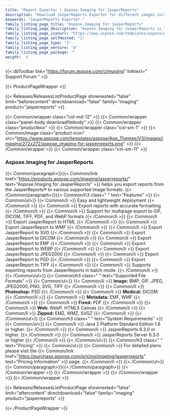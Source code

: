 ```yaml
---
title: "Report Exporter | Aspose.Imaging for JasperReports"
description: "Download JasperReports Exporter for different images including BMP, GIF, JPEG, PNG, TIFF as well as in PDF, Html5 canvas and more formats. "
keywords: "JasperReports Exporter "
family_listing_page_title: "Aspose.Imaging for JasperReports"
family_listing_page_description: "Aspose.Imaging for JasperReports is the only solution on the market that makes it possible to export reports from JasperReports to different images including BMP, GIF, JPEG, PNG, TIFF as well as in PDF, Html5 canvas and more formats. All report features with the highest degree of precision can be converted to the image files."
family_listing_page_iconurl: "https://www.aspose.com/templates/aspose/App_Themes/V3/images/imaging/272x272/aspose_imaging-for-jasperreports.png"
family_listing_page_selfHosted: "1"
family_listing_page_type: "2"
family_listing_page_venture: "4"
family_listing_page_package: ""
weight:  4
---
```


{{< dbToolbar link="https://forum.aspose.com/c/imaging" linktext=" Support Forum " >}}


{{< ProductPageWrapper >}}

<!-- ReleasesListProductPage-->
   {{< Releases/ReleasesListProductPage shownested="false"  limit="beforecontent" directdownload="false" family="imaging" product="jasperreports" >}}
<!-- /ReleasesListProductPage-->

<!-- ProductPageContent-->
{{< Common/wrapper class="col-md-12" >}}
    {{< Common/wrapper class="panel-body downloadfilebody" >}}
        {{< Common/wrapper class="productbox" >}}
            {{< Common/wrapper class="col-sm-1" >}}
                {{< Common/image class="product-icon" src="https://www.aspose.com/templates/aspose/App_Themes/V3/images/imaging/272x272/aspose_imaging-for-jasperreports.png"  >}}
            {{< /Common/wrapper >}}
            {{< Common/wrapper class="col-sm-11" >}}
                <h3 class="product-title">Aspose.Imaging for JasperReports</h3>
                {{< Common/paragraph>}}{{< Common/link href="https://products.aspose.com/imaging/jasperreports/" text="Aspose.Imaging for JasperReports"  >}}
                    helps you export
                    reports from the JasperReports® to various supported image formats.
                    {{< /Common/paragraph>}}{{< Common/h3 class=" " text="Features"  >}}
                     {{< Common/ul>}} 
                           {{< Common/li >}} Easy and lightweight deployment {{< /Common/li >}}
                           {{< Common/li >}} Export reports with accurate formatting {{< /Common/li >}}
                           {{< Common/li >}} Support for multipage export to GIF, DICOM, TIFF, PDF, and WebP formats {{< /Common/li >}}
                           {{< Common/li >}} Export JasperReport to HTML {{< /Common/li >}}
                           {{< Common/li >}} Export JasperReport to WMF {{< /Common/li >}}
                           {{< Common/li >}} Export JasperReport to SVG {{< /Common/li >}}
                           {{< Common/li >}} Export JasperReport to DICOM {{< /Common/li >}}
                           {{< Common/li >}} Export JasperReport to EMF {{< /Common/li >}}
                           {{< Common/li >}} Export JasperReport to WEBP {{< /Common/li >}}
                           {{< Common/li >}} Export JasperReport to JPEG2000 {{< /Common/li >}}
                           {{< Common/li >}} Export JasperReport to PSD {{< /Common/li >}}
                           {{< Common/li >}} Export JasperReport to TIFF {{< /Common/li >}}
                           {{< Common/li >}} Supports exporting reports from JasperReports in batch mode. {{< /Common/li >}}
                     {{< /Common/ul>}}
                    {{< Common/h3 class=" " text="Supported File Formats"  >}}
                     {{< Common/ul>}} 
                           {{< Common/li >}} <strong>Image:</strong> BMP, GIF, JPEG, JPEG2000, PNG, SVG, TIFF {{< /Common/li >}}
                           {{< Common/li >}} <strong>Photoshop:</strong> PSD {{< /Common/li >}}
                           {{< Common/li >}} <strong>Medical:</strong> DICOM {{< /Common/li >}}
                           {{< Common/li >}} <strong>Metadata:</strong> EMF, WMF {{< /Common/li >}}
                           {{< Common/li >}} <strong>Fixed:</strong> PDF {{< /Common/li >}}
                           {{< Common/li >}} <strong>Web:</strong> WebP, HTML5 Canvas {{< /Common/li >}}
                           {{< Common/li >}} <strong>Zipped:</strong> EMZ, WMZ, SVGZ {{< /Common/li >}}
                     {{< /Common/ul>}}
                    {{< Common/h3 class=" " text="System Requirements"  >}}
                     {{< Common/ul>}} 
                           {{< Common/li >}} Java 2 Platform Standard Edition 1.6 or higher. {{< /Common/li >}}
                           {{< Common/li >}} JasperReports 6.3.0 or higher. {{< /Common/li >}}
                           {{< Common/li >}} JasperReports Server 6.3.0 or higher {{< /Common/li >}}
                     {{< /Common/ul>}}
                    {{< Common/h3 class=" " text="Pricing"  >}}
                     {{< Common/ul>}} 
                           {{< Common/li >}} For detailed plans please visit the {{< Common/link href="https://purchase.aspose.com/pricing/imaging/jasperreports" text="Pricing Information"  >}} page. {{< /Common/li >}}
                     {{< /Common/ul>}}
                {{< Common/paragraph>}}{{< /Common/paragraph>}}
            {{< /Common/wrapper >}}
        {{< /Common/wrapper >}}
    {{< /Common/wrapper >}}
{{< /Common/wrapper >}}

<!-- /ProductPageContent-->



<!-- ReleasesListProductPage-->
   {{< Releases/ReleasesListProductPage shownested="false"  limit="aftercontent" directdownload="false" family="imaging" product="jasperreports" >}}
<!-- /ReleasesListProductPage-->

{{< /ProductPageWrapper >}}

